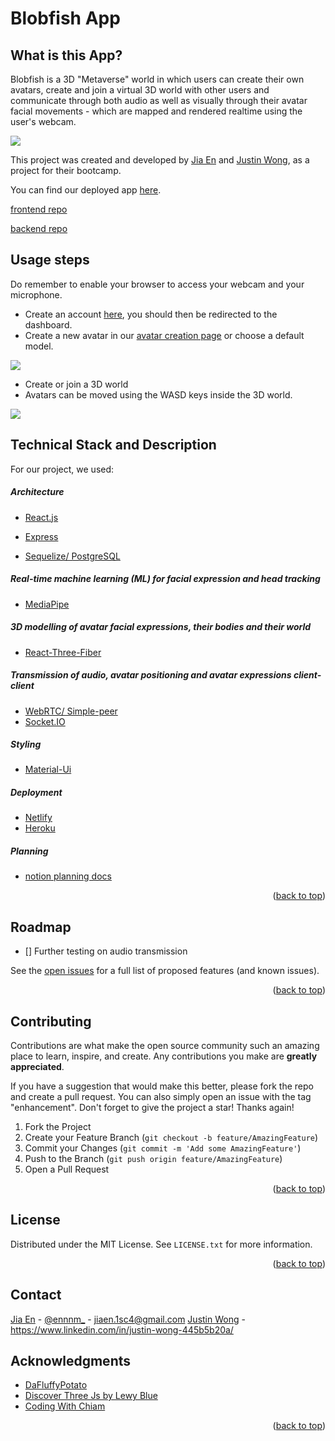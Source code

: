 # Blobfish App
## What is this App?
Blobfish is a 3D "Metaverse" world in which users can create their own avatars, create and join a virtual 3D world with other users and communicate through both audio as well as visually through their avatar facial movements - which are mapped and rendered realtime using the user's webcam.

![](https://user-images.githubusercontent.com/84217227/148069678-0a5dda1d-0fa7-47c2-9892-6ff51a01bc55.gif)


This project was created and developed by [Jia En](https://github.com/Ennnm "Jia En") and [Justin Wong](https://github.com/JustinWong98 "Justin Wong"), as a project for their bootcamp.

You can find our deployed app [here](https://blobfish-app.netlify.app "here").

[frontend repo](https://github.com/JustinWong98/blobfish-app)

[backend repo](https://github.com/Ennnm/blobfish-app-backend)

## Usage steps
Do remember to enable your browser to access your webcam and your microphone.
- Create an account [here](https://blobfish-app.netlify.app/signup "here"), you should then be redirected to the dashboard.
- Create a new avatar in our [avatar creation page](https://blobfish-app.netlify.app/avatar "avatar creation page") or choose a default model.

![](https://user-images.githubusercontent.com/84217227/148069742-94bda24b-327a-48f9-9685-4e009117fcc5.gif)

- Create or join a 3D world
- Avatars can be moved using the WASD keys inside the 3D world.

![](https://user-images.githubusercontent.com/84217227/148204523-2805cea6-16de-4112-a9ab-e1c567d4f728.gif)

## Technical Stack and Description
For our project, we used:

##### Architecture

- [React.js](https://reactjs.org/)

- [Express](https://sequelize.org/v7/)
- [Sequelize/ PostgreSQL](https://sequelize.org/v7/)

##### Real-time machine learning (ML) for facial expression and head tracking

- [MediaPipe](https://google.github.io/mediapipe/)

##### 3D modelling of avatar facial expressions, their bodies and their world

- [React-Three-Fiber](https://docs.pmnd.rs/react-three-fiber/getting-started/introduction)

##### Transmission of audio, avatar positioning and avatar expressions client-client

- [WebRTC/ Simple-peer](https://github.com/feross/simple-peer)
- [Socket.IO](https://socket.io/)

##### Styling

- [Material-Ui](https://mui.com/)

##### Deployment

- [Netlify](https://www.netlify.com/)
- [Heroku](https://www.heroku.com/)

##### Planning 

- [notion planning docs](https://economic-brand-644.notion.site/Project-5-75672b3502cb412297501b1db87bdcff)

<p align="right">(<a href="#top">back to top</a>)</p>

<!-- ROADMAP -->

## Roadmap

- [] Further testing on audio transmission 

See the [open issues](https://github.com/github_username/repo_name/issues) for a full list of proposed features (and known issues).

<p align="right">(<a href="#top">back to top</a>)</p>

<!-- CONTRIBUTING -->

## Contributing

Contributions are what make the open source community such an amazing place to learn, inspire, and create. Any contributions you make are **greatly appreciated**.

If you have a suggestion that would make this better, please fork the repo and create a pull request. You can also simply open an issue with the tag "enhancement".
Don't forget to give the project a star! Thanks again!

1. Fork the Project
2. Create your Feature Branch (`git checkout -b feature/AmazingFeature`)
3. Commit your Changes (`git commit -m 'Add some AmazingFeature'`)
4. Push to the Branch (`git push origin feature/AmazingFeature`)
5. Open a Pull Request

<p align="right">(<a href="#top">back to top</a>)</p>



<!-- LICENSE -->

## License

Distributed under the MIT License. See `LICENSE.txt` for more information.

<p align="right">(<a href="#top">back to top</a>)</p>



<!-- CONTACT -->

## Contact

[Jia En](https://github.com/Ennnm "Jia En")  - [@ennnm_](https://twitter.com/ennnm_) - jiaen.1sc4@gmail.com
[Justin Wong](https://github.com/JustinWong98) - https://www.linkedin.com/in/justin-wong-445b5b20a/

<!-- ACKNOWLEDGMENTS -->

## Acknowledgments

* [DaFluffyPotato](https://www.youtube.com/watch?v=2mwK5H4xsuI)
* [Discover Three Js by Lewy Blue](https://discoverthreejs.com/)
* [Coding With Chiam](https://www.youtube.com/watch?v=JhyY8LdAQHU&t=141s)

<p align="right">(<a href="#top">back to top</a>)</p>

